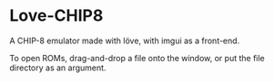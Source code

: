 # Love-CHIP8
A CHIP-8 emulator made with löve, with imgui as a front-end.

To open ROMs, drag-and-drop a file onto the window, or put the file directory as an argument.

